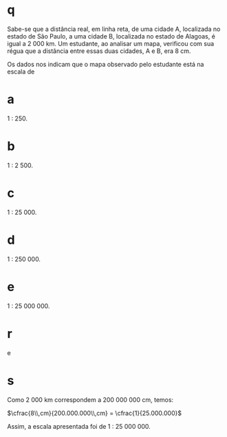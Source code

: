 # q
Sabe-se que a distância real, em linha reta, de uma cidade A, localizada no estado de São Paulo, a uma cidade B, localizada no estado de Alagoas, é igual a 2 000 km. Um estudante, ao analisar um mapa, verificou com sua régua que a distância entre essas duas cidades, A e B, era 8 cm.

Os dados nos indicam que o mapa observado pelo estudante está na escala de

# a
1 : 250.

# b
1 : 2 500.

# c
1 : 25 000.

# d
1 : 250 000.

# e
1 : 25 000 000.

# r
e

# s
Como 2 000 km correspondem a 200 000 000 cm, temos:

$\cfrac{8\\,cm}{200.000.000\\,cm} = \cfrac{1}{25.000.000}$

Assim, a escala apresentada foi de 1 : 25 000 000.
